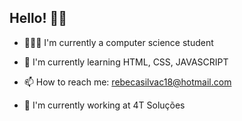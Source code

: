## Hello! 👋🏼

- 👩🏻‍💻 I'm currently a computer science student 

- 📝 I'm currently learning HTML, CSS, JAVASCRIPT

- 📫 How to reach me: rebecasilvac18@hotmail.com

- 📌 I'm currently working at 4T Soluções 
